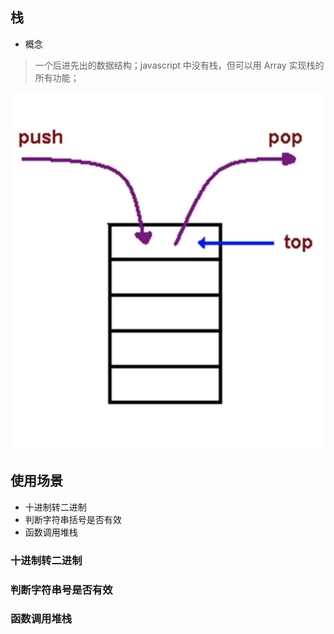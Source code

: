 ## 栈 
- 概念    

> 一个后进先出的数据结构；javascript 中没有栈，但可以用 Array 实现栈的所有功能；  
  
![url](../../assets/suanfa/zhan.png)     


## 使用场景  
- 十进制转二进制   
- 判断字符串括号是否有效   
- 函数调用堆栈     

### 十进制转二进制 

### 判断字符串号是否有效  


### 函数调用堆栈  

